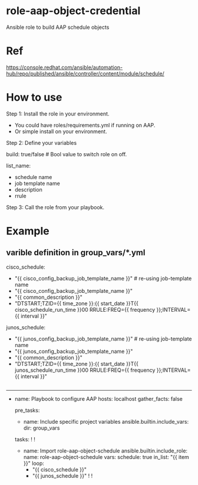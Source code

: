 # role-aap-object-credential
Ansible role to build AAP schedule objects

# Ref
https://console.redhat.com/ansible/automation-hub/repo/published/ansible/controller/content/module/schedule/


# How to use

Step 1: Install the role in your environment.
   - You could have roles/requirements.yml if running on AAP.
   - Or simple install on your environment.

Step 2: Define your variables

build: true/false # Bool value to switch role on off.

list_name:
  - schedule name
  - job template name
  - description 
  - rrule

Step 3: Call the role from your playbook.

# Example

## varible definition in group_vars/*.yml
cisco_schedule:
  - "{{ cisco_config_backup_job_template_name }}" # re-using job-template name
  - "{{ cisco_config_backup_job_template_name }}"
  - "{{ common_description }}"
  - "DTSTART;TZID={{ time_zone }}:{{ start_date }}T{{ cisco_schedule_run_time }}00 RRULE:FREQ={{ frequency }};INTERVAL={{ interval }}"
  

junos_schedule:
  - "{{ junos_config_backup_job_template_name }}" # re-using job-template name
  - "{{ junos_config_backup_job_template_name }}"
  - "{{ common_description }}"
  - "DTSTART;TZID={{ time_zone }}:{{ start_date }}T{{ junos_schedule_run_time }}00 RRULE:FREQ={{ frequency }};INTERVAL={{ interval }}"
  

  
##

---
- name: Playbook to configure AAP
  hosts: localhost
  gather_facts: false
 
  pre_tasks:
    - name: Include specific project variables
      ansible.builtin.include_vars:
        dir: group_vars

  tasks:
    !
    !
    - name: Import role-aap-object-schedule
      ansible.builtin.include_role:
        name: role-aap-object-schedule
      vars:
        schedule: true
        in_list: "{{ item }}"
      loop:
        - "{{ cisco_schedule }}"
        - "{{ junos_schedule }}"
    !
    !